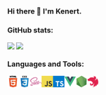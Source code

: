 ### Hi there 👋 I'm Kenert. 

### GitHub stats:

<img align="center" src="https://github-readme-stats.vercel.app/api?username=karukenert&show_icons=true&theme=merko" />
<img align="center" src="https://github-readme-stats.vercel.app/api/top-langs/?username=karukenert&theme=merko" />

### Languages and Tools:

<img align="left" alt="HTML" width="26px" src="https://raw.githubusercontent.com/github/explore/master/topics/html/html.png" />
<img align="left" alt="CSS" width="26px" src="https://raw.githubusercontent.com/github/explore/master/topics/css/css.png" />
<img align="left" alt="Sass" width="26px" src="https://raw.githubusercontent.com/github/explore/master/topics/sass/sass.png" />
<img align="left" alt="JavaScript" width="26px" src="https://raw.githubusercontent.com/github/explore/master/topics/javascript/javascript.png" />
<img align="left" alt="TypeScript" width="26px" src="https://raw.githubusercontent.com/github/explore/master/topics/typescript/typescript.png" />
<img align="left" alt="Vue" width="26px" src="https://raw.githubusercontent.com/github/explore/master/topics/vue/vue.png" />
<img align="left" alt="Node.js" width="26px" src="https://raw.githubusercontent.com/github/explore/master/topics/nodejs/nodejs.png" />
<img align="left" alt="Nest.js" width="26px" src="https://raw.githubusercontent.com/github/explore/master/topics/nestjs/nestjs.png" />


<!-- 
<img align="left" alt="Git" width="26px" src="https://raw.githubusercontent.com/github/explore/master/topics/git/git.png" />
<img align="left" alt="Terminal" width="26px" src="https://raw.githubusercontent.com/github/explore/master/topics/terminal/terminal.png" />
-->

